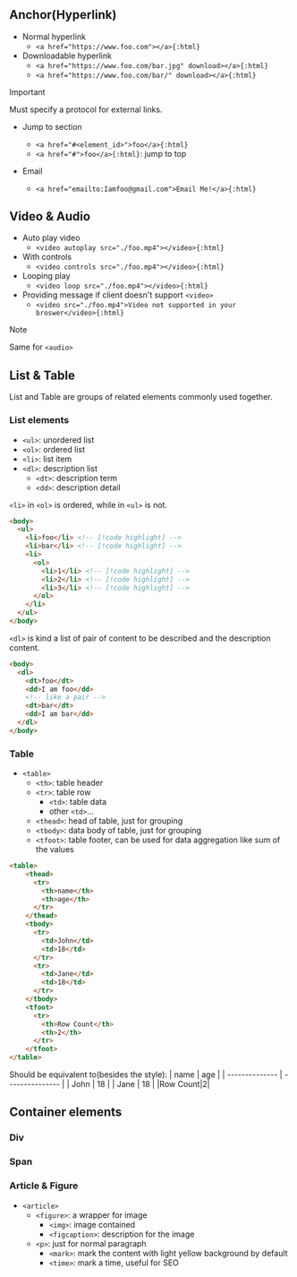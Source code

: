 #

## Anchor(Hyperlink)

- Normal hyperlink
    - `<a href="https://www.foo.com"></a>{:html}`
- Downloadable hyperlink
    - `<a href="https://www.foo.com/bar.jpg" download></a>{:html}`
    - `<a href="https://www.foo.com/bar/" download></a>{:html}`

> [!IMPORTANT]
> Must specify a protocol for external links.

- Jump to section
    - `<a href="#<element_id>">foo</a>{:html}`
    - `<a href="#">foo</a>{:html}`: jump to top

- Email
    - `<a href="emailto:Iamfoo@gmail.com">Email Me!</a>{:html}`

## Video & Audio

- Auto play video
    - `<video autoplay src="./foo.mp4"></video>{:html}`
- With controls
    - `<video controls src="./foo.mp4"></video>{:html}`
- Looping play
    - `<video loop src="./foo.mp4"></video>{:html}`
- Providing message if client doesn't support `<video>`
    - `<video src="./foo.mp4">Video not supported in your broswer</video>{:html}`

> [!NOTE]
> Same for `<audio>`

## List & Table

List and Table are groups of related elements commonly used together.

### List elements
- `<ul>`: unordered list
- `<ol>`: ordered list
- `<li>`: list item
- `<dl>`: description list
    - `<dt>`: description term
    - `<dd>`: description detail

`<li>` in `<ol>` is ordered, while in `<ul>` is not.

```html
<body>
  <ul>
    <li>foo</li> <!-- [!code highlight] -->
    <li>bar</li> <!-- [!code highlight] -->
    <li>
      <ol>
        <li>1</li> <!-- [!code highlight] -->
        <li>2</li> <!-- [!code highlight] -->
        <li>3</li> <!-- [!code highlight] -->
      </ol>
    </li>
  </ul>
</body>
```

`<dl>` is kind a list of pair of content to be described and the description content.

```html
<body>
  <dl>
    <dt>foo</dt>
    <dd>I am foo</dd>
    <!-- like a pair -->
    <dt>bar</dt>
    <dd>I am bar</dd>
  </dl>
</body>
```

### Table

- `<table>`
    - `<th>`: table header
    - `<tr>`: table row
        - `<td>`: table data
        - other `<td>`...
    - `<thead>`: head of table, just for grouping
    - `<tbody>`: data body of table, just for grouping
    - `<tfoot>`: table footer, can be used for data aggregation like sum of the values

```html
<table>
    <thead>
      <tr>
        <th>name</th>
        <th>age</th>
      </tr>
    </thead>
    <tbody>
      <tr>
        <td>John</td>
        <td>18</td>
      </tr>
      <tr>
        <td>Jane</td>
        <td>18</td>
      </tr>
    </tbody>
    <tfoot>
      <tr>
        <th>Row Count</th>
        <th>2</th>
      </tr>
    </tfoot>
</table>
```

Should be equivalent to(besides the style):
| name | age |
| -------------- | --------------- |
| John | 18 |
| Jane | 18 |
|Row Count|2|

## Container elements

### Div

### Span

### Article & Figure

- `<article>`
    - `<figure>`: a wrapper for image
        - `<img>`: image contained
        - `<figcaption>`: description for the image
    - `<p>`: just for normal paragraph
        - `<mark>`: mark the content with light yellow background by default
        - `<time>`: mark a time, useful for SEO

